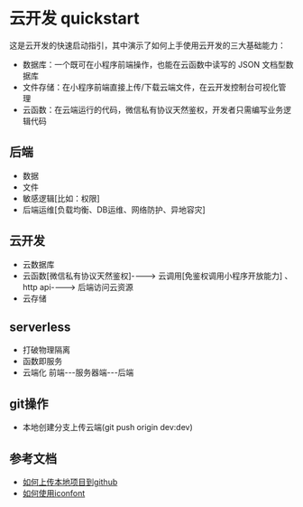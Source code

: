 # 云开发 quickstart

这是云开发的快速启动指引，其中演示了如何上手使用云开发的三大基础能力：

- 数据库：一个既可在小程序前端操作，也能在云函数中读写的 JSON 文档型数据库
- 文件存储：在小程序前端直接上传/下载云端文件，在云开发控制台可视化管理
- 云函数：在云端运行的代码，微信私有协议天然鉴权，开发者只需编写业务逻辑代码

## 后端

- 数据
- 文件
- 敏感逻辑[比如：权限]
- 后端运维[负载均衡、DB运维、网络防护、异地容灾]

## 云开发

- 云数据库
- 云函数[微信私有协议天然鉴权]----> 云调用[免鉴权调用小程序开放能力] 、http api----> 后端访问云资源
- 云存储

## serverless

- 打破物理隔离
- 函数即服务
- 云端化
前端---服务器端---后端

## git操作

- 本地创建分支上传云端(git push origin dev:dev)

## 参考文档

- [如何上传本地项目到github](https://www.cnblogs.com/smfx1314/p/8426115.html)
- [如何使用iconfont](https://www.cnblogs.com/chenmz1995/p/11373104.html)